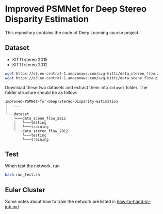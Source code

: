 # Improved PSMNet for Deep Stereo Disparity Estimation

This repository contains the code of Deep Learning course project.

## Dataset
* KITTI stereo 2015
* KITTI stereo 2012

```bash
wget https://s3.eu-central-1.amazonaws.com/avg-kitti/data_stereo_flow.zip
wget https://s3.eu-central-1.amazonaws.com/avg-kitti/data_scene_flow.zip
```
Download these two datasets and extract them into ```dataset``` folder. The folder structure should be as follow:
```
Improved-PSMNet-for-Deep-Stereo-Disparity-Estimation
│   ...
│      
└───dataset
    └───data_scene_flow_2015
    │   └───testing   
    │   └───training
    └───data_stereo_flow_2012
        └───testing   
        └───training
```

## Test
When test the network, run
```bash
bash run_test.sh
```

## Euler Cluster
Some notes about how to train the network are listed in [how-to-hand-in-job.md](how-to-hand-in-job.md)